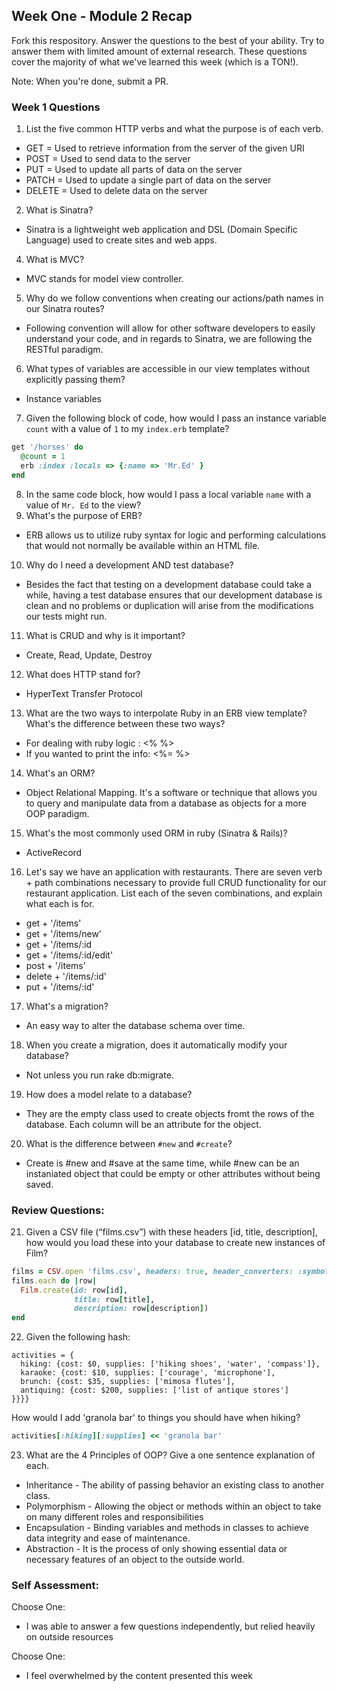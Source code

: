 ## Week One - Module 2 Recap

Fork this respository. Answer the questions to the best of your ability. Try to answer them with limited amount of external research. These questions cover the majority of what we've learned this week (which is a TON!). 

Note: When you're done, submit a PR. 

### Week 1 Questions

1. List the five common HTTP verbs and what the purpose is of each verb.
* GET = Used to retrieve information from the server of the given URI
* POST = Used to send data to the server
* PUT = Used to update all parts of data on the server
* PATCH = Used to update a single part of data on the server
* DELETE = Used to delete data on the server
2. What is Sinatra?
* Sinatra is a lightweight web application and DSL (Domain Specific Language) used to create sites and web apps.
4. What is MVC?
* MVC stands for model view controller.
5. Why do we follow conventions when creating our actions/path names in our Sinatra routes?
* Following convention will allow for other software developers to easily understand your code, and in regards to Sinatra, we are following the RESTful paradigm.
6. What types of variables are accessible in our view templates without explicitly passing them?
* Instance variables
7. Given the following block of code, how would I pass an instance variable `count` with a value of `1` to my `index.erb` template?
  
  ```ruby
  get '/horses' do
    @count = 1
    erb :index :locals => {:name => 'Mr.Ed' }
  end
  ```

8. In the same code block, how would I pass a local variable `name` with a value of `Mr. Ed` to the view?
9. What's the purpose of ERB?
* ERB allows us to utilize ruby syntax for logic and performing calculations that would not normally be available within an HTML file.
10. Why do I need a development AND test database?
* Besides the fact that testing on a development database could take a while, having a test database ensures that our development database is clean and no problems or duplication will arise from the modifications our tests might run.
11. What is CRUD and why is it important?
* Create, Read, Update, Destroy
12. What does HTTP stand for? 
* HyperText Transfer Protocol
13. What are the two ways to interpolate Ruby in an ERB view template? What's the difference between these two ways?
* For dealing with ruby logic  : <% %>
* If you wanted to print the info: <%= %>
14. What's an ORM?
* Object Relational Mapping. It's a software or technique that allows you to query and manipulate data from a database as objects for a more OOP paradigm.
15. What's the most commonly used ORM in ruby (Sinatra & Rails)?
* ActiveRecord
16. Let's say we have an application with restaurants. There are seven verb + path combinations necessary to provide full CRUD functionality for our restaurant application. List each of the seven combinations, and explain what each is for.
* get + '/items'
* get + '/items/new'
* get + '/items/:id
* get + '/items/:id/edit'
* post + '/items'
* delete + '/items/:id'
* put + '/items/:id'
17. What's a migration? 
* An easy way to alter the database schema over time.
18. When you create a migration, does it automatically modify your database?
* Not unless you run rake db:migrate. 
19. How does a model relate to a database?
* They are the empty class used to create objects fromt the rows of the database. Each column will be an attribute for the object.
20. What is the difference between `#new` and `#create`?
* Create is #new and #save at the same time, while #new can be an instaniated object that could be empty or other attributes without being saved.

### Review Questions:  
21. Given a CSV file (“films.csv”) with these headers [id, title, description], how would you load these into your database to create new instances of Film?
```ruby
films = CSV.open 'films.csv', headers: true, header_converters: :symbol
films.each do |row|
  Film.create(id: row[id],
              title: row[title],
              description: row[description])
end
```
22. Given the following hash:
```
activities = {
  hiking: {cost: $0, supplies: ['hiking shoes', 'water', 'compass']},
  karaoke: {cost: $10, supplies: ['courage', 'microphone'],
  brunch: {cost: $35, supplies: ['mimosa flutes'],
  antiquing: {cost: $200, supplies: ['list of antique stores'] 
}}}}
```
How would I add 'granola bar' to things you should have when hiking?
```ruby
activities[:hiking][:supplies] << 'granola bar'
```
23. What are the 4 Principles of OOP? Give a one sentence explanation of each.
* Inheritance - The ability of passing behavior an existing class to another class.
* Polymorphism - Allowing the object or methods within an object to take on many different roles and responsibilities
* Encapsulation - Binding variables and methods in classes to achieve data integrity and ease of maintenance.
* Abstraction - It is the process of only showing essential data or necessary features of an object to the outside world.

### Self Assessment:
Choose One:
* I was able to answer a few questions independently, but relied heavily on outside resources

Choose One:
* I feel overwhelmed by the content presented this week
